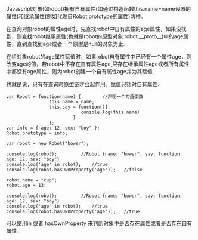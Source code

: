 Javascript对象(如robot)拥有自有属性(如通过构造函数this.name=name设置的属性)和继承属性(例如代理自Robot.prototype的属性)两种。

在查询对象robot的属性age时，先查找robot中自有属性的age属性，如果没找到，则查找robot继承属性(也就是robot的原型对象:robot.\_\_proto\_\_)中的age属性，直到查找到age或者一个原型是null的对象为止.

在给对象robot的age属性赋值时，如果robot自有属性中已经有一个属性age，则改变age的值，若robot中不存在自有属性age,只存在继承属性age或者所有属性中都没有age属性，则为robot创建一个自有属性age并为其赋值.

也就是说，只有在查询时原型链才会起作用。赋值只针对自有属性.

    var Robot = function(name) {        //声明一个构造函数
                    this.name = name;
                    this.say = function(){
                                console.log(this.name)
                             }
                    };
    var info = { age: 12, sex: "boy" };
    Robot.prototype = info;

    var robot = new Robot("bower");

    console.log(robot);			//Robot {name: "bower", say: function, age: 12, sex: "boy"}
    console.log('age' in robot);	//true
    console.log(robot.hasOwnProperty('age'));	//false

    robot.name = "cup";
    robot.age = 13;

    console.log(robot);			//Robot {name: "bower", say: function, age: 12, sex: "boy"}
    console.log('age' in robot);	//true
    console.log(robot.hasOwnProperty('age'));	//true

可以使用in 或者 hasOwnProperty 来判断对象中是否存在属性或者是否存在自有属性。

